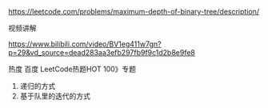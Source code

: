 https://leetcode.com/problems/maximum-depth-of-binary-tree/description/

视频讲解

https://www.bilibili.com/video/BV1eg411w7gn?p=29&vd_source=dead283aa3efb297fb9f9c1d2b8e9fe8

热度
百度
LeetCode热题HOT 100》专题


1. 递归的方式
2. 基于队里的迭代的方式

